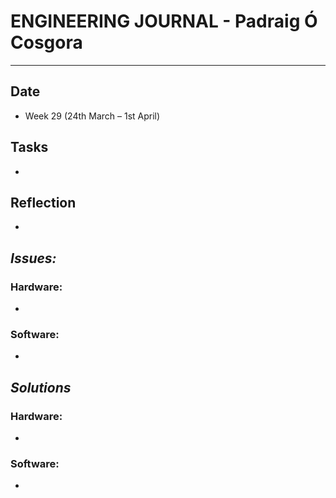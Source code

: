 
# **ENGINEERING JOURNAL - Padraig Ó Cosgora**
----------------------------------------------------------------------

## **Date**
-	Week 29 (24th March – 1st April)

## **Tasks**
-

## **Reflection**
-

## **_Issues:_**

### **Hardware:**
-	

### **Software:**
-	

## **_Solutions_**

### **Hardware:**
-	


### **Software:**
-	
